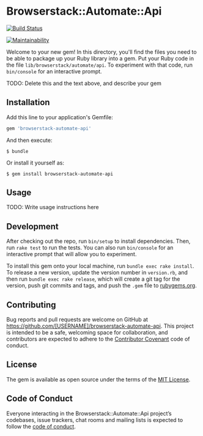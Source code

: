 # Browserstack::Automate::Api

[![Build Status](https://travis-ci.org/tchia04/browserstack-automate-api.svg?branch=master)](https://travis-ci.org/tchia04/browserstack-automate-api)

[![Maintainability](https://api.codeclimate.com/v1/badges/afcdb7ef887f4d898ff1/maintainability)](https://codeclimate.com/github/tchia04/browserstack-automate-api/maintainability)

Welcome to your new gem! In this directory, you'll find the files you need to be able to package up your Ruby library into a gem. Put your Ruby code in the file `lib/browserstack/automate/api`. To experiment with that code, run `bin/console` for an interactive prompt.

TODO: Delete this and the text above, and describe your gem

## Installation

Add this line to your application's Gemfile:

```ruby
gem 'browserstack-automate-api'
```

And then execute:

    $ bundle

Or install it yourself as:

    $ gem install browserstack-automate-api

## Usage

TODO: Write usage instructions here

## Development

After checking out the repo, run `bin/setup` to install dependencies. Then, run `rake test` to run the tests. You can also run `bin/console` for an interactive prompt that will allow you to experiment.

To install this gem onto your local machine, run `bundle exec rake install`. To release a new version, update the version number in `version.rb`, and then run `bundle exec rake release`, which will create a git tag for the version, push git commits and tags, and push the `.gem` file to [rubygems.org](https://rubygems.org).

## Contributing

Bug reports and pull requests are welcome on GitHub at https://github.com/[USERNAME]/browserstack-automate-api. This project is intended to be a safe, welcoming space for collaboration, and contributors are expected to adhere to the [Contributor Covenant](http://contributor-covenant.org) code of conduct.

## License

The gem is available as open source under the terms of the [MIT License](https://opensource.org/licenses/MIT).

## Code of Conduct

Everyone interacting in the Browserstack::Automate::Api project’s codebases, issue trackers, chat rooms and mailing lists is expected to follow the [code of conduct](https://github.com/[USERNAME]/browserstack-automate-api/blob/master/CODE_OF_CONDUCT.md).
